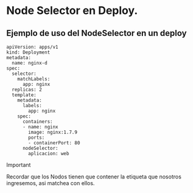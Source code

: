 # Node Selector en Deploy.
## Ejemplo de uso del NodeSelector en un deploy
```
apiVersion: apps/v1
kind: Deployment
metadata:
  name: nginx-d
spec:
  selector:   
    matchLabels:
      app: nginx
  replicas: 2
  template:  
    metadata:
      labels:
        app: nginx
    spec:
      containers:
      - name: nginx
        image: nginx:1.7.9
        ports:
        - containerPort: 80
      nodeSelector: 
        aplicacion: web
```

> [!IMPORTANT]
> Recordar que los Nodos tienen que contener la etiqueta que nosotros ingresemos, asi matchea con ellos.

